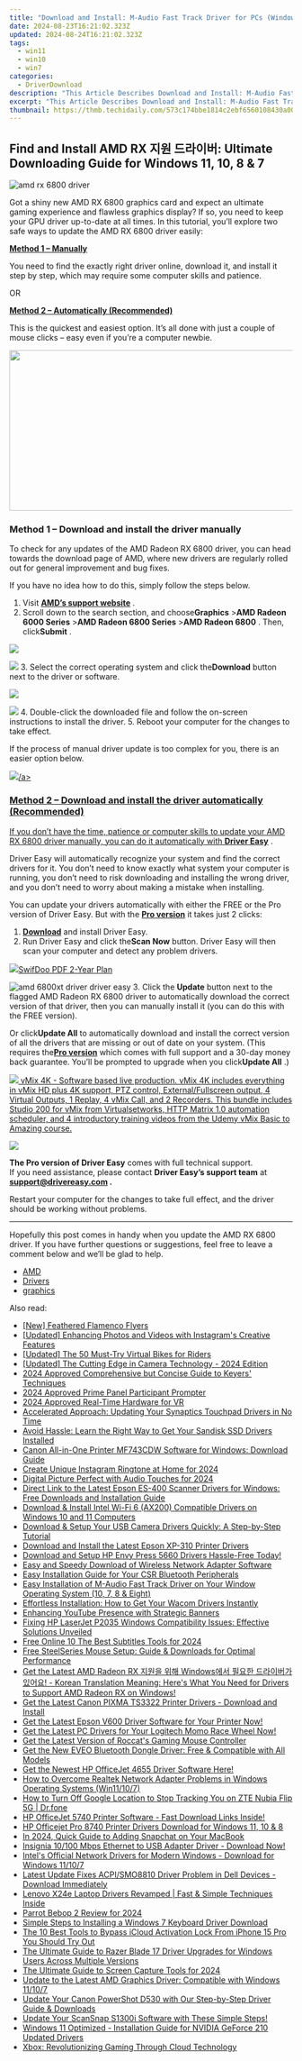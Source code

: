 ```yaml
---
title: "Download and Install: M-Audio Fast Track Driver for PCs (Windows 11, 7, 8 & 8.1)"
date: 2024-08-23T16:21:02.323Z
updated: 2024-08-24T16:21:02.323Z
tags:
  - win11
  - win10
  - win7
categories:
  - DriverDownload
description: "This Article Describes Download and Install: M-Audio Fast Track Driver for PCs (Windows 11, 7, 8 & 8.1)"
excerpt: "This Article Describes Download and Install: M-Audio Fast Track Driver for PCs (Windows 11, 7, 8 & 8.1)"
thumbnail: https://thmb.techidaily.com/573c174bbe1814c2ebf6560108430a00295460b2589a6751d5b34e698171f0aa.jpg
---
```


## Find and Install AMD RX 지원 드라이버: Ultimate Downloading Guide for Windows 11, 10, 8 & 7

![amd rx 6800 driver](https://images.drivereasy.com/wp-content/uploads/2020/12/feature-image-1.jpg)

 Got a shiny new AMD RX 6800 graphics card and expect an ultimate gaming experience and flawless graphics display? If so, you need to keep your GPU driver up-to-date at all times. In this tutorial, you’ll explore two safe ways to update the AMD RX 6800 driver easily:

**[Method 1 – Manually](https://tools.techidaily.com/drivereasy/download/)**

 You need to find the exactly right driver online, download it, and install it step by step, which may require some computer skills and patience.

OR

**[Method 2 – Automatically (Recommended)](https://www.drivereasy.com/knowledge/amd-rx-6800-driver-download-for-windows/#method2)**

 This is the quickest and easiest option. It’s all done with just a couple of mouse clicks – easy even if you’re a computer newbie.

<!-- affiliate ads begin -->
<a href="https://cowinaudio.pxf.io/c/5597632/1116855/13794" target="_top" id="1116855"><img src="//a.impactradius-go.com/display-ad/13794-1116855" border="0" alt="" width="767" height="285"/></a><img height="0" width="0" src="https://imp.pxf.io/i/5597632/1116855/13794" style="position:absolute;visibility:hidden;" border="0" />
<!-- affiliate ads end -->
### Method 1 – Download and install the driver manually

 To check for any updates of the AMD Radeon RX 6800 driver, you can head towards the download page of AMD, where new drivers are regularly rolled out for general improvement and bug fixes.

If you have no idea how to do this, simply follow the steps below.

1. Visit **[AMD’s support website](https://www.amd.com/en/support)**  .
2. Scroll down to the search section, and choose**Graphics** \>**AMD Radeon 6000 Series** \>**AMD Radeon 6800 Series** \>**AMD Radeon 6800** . Then, click**Submit** .  
<!-- affiliate ads begin -->
<a href="https://store.nero.com/order/checkout.php?PRODS=22889392&QTY=1&AFFILIATE=108875&CART=1"><img src="http://webstatic.nero.com/nero2015-com-wAssets/img/affiliate/media/banner728-90eng.jpg" border="0"></a>
<!-- affiliate ads end -->
![](https://images.drivereasy.com/wp-content/uploads/2020/12/a.jpg)
3. Select the correct operating system and click the**Download** button next to the driver or software.  
<!-- affiliate ads begin -->
<a href="https://secure.2checkout.com/order/checkout.php?PRODS=4729320&QTY=1&AFFILIATE=108875&CART=1"><img src="https://secure.avangate.com/images/merchant/f7f07e7dab09533bc71247a5b29a7373/products/2_iDeviceMessageBox.png" border="0"></a>
<!-- affiliate ads end -->
![](https://images.drivereasy.com/wp-content/uploads/2020/12/b.jpg)
4. Double-click the downloaded file and follow the on-screen instructions to install the driver.
5. Reboot your computer for the changes to take effect.

 If the process of manual driver update is too complex for you, there is an easier option below.

<!-- affiliate ads begin -->
<a href="https://store.nero.com/order/checkout.php?PRODS=4729507&QTY=1&AFFILIATE=108875&CART=1"><img src="https://www.nero.com/nero-com-wAssets/img/banners/2023/TIU/Nero_TuneItUp_Screen_2.webp" border="0">/a>
<!-- affiliate ads end -->
### Method 2 – Download and install the driver automatically (Recommended)

 If you don’t have the time, patience or computer skills to update your AMD RX 6800 driver manually, you can do it automatically with **[Driver Easy](https://tools.techidaily.com/drivereasy/download/)**  .

 Driver Easy will automatically recognize your system and find the correct drivers for it. You don’t need to know exactly what system your computer is running, you don’t need to risk downloading and installing the wrong driver, and you don’t need to worry about making a mistake when installing.

 You can update your drivers automatically with either the FREE or the Pro version of Driver Easy. But with the **[Pro version](https://tools.techidaily.com/drivereasy/download/)**  it takes just 2 clicks:

1. **[Download](https://tools.techidaily.com/drivereasy/download/)**  and install Driver Easy.
2. Run Driver Easy and click the**Scan Now** button. Driver Easy will then scan your computer and detect any problem drivers.  
<!-- affiliate ads begin -->
<a href="https://purchase.swifdoo.com/order/checkout.php?PRODS=40002580&QTY=1&AFFILIATE=108875&CART=1"><img src="https://secure.avangate.com/images/merchant/8b932759a5a04ddb34bf79e3f9072e4b/products/3_Product%20box%20white-1024x1024.png" border="0">SwifDoo PDF 2-Year Plan</a>
<!-- affiliate ads end -->
![amd 6800xt driver driver easy](https://images.drivereasy.com/wp-content/uploads/2020/12/de-1.jpg)
3. Click the **Update**  button next to the flagged AMD Radeon RX 6800 driver to automatically download the correct version of that driver, then you can manually install it (you can do this with the FREE version).  

 Or click**Update All** to automatically download and install the correct version of all the drivers that are missing or out of date on your system. (This requires the[**Pro version**](https://tools.techidaily.com/drivereasy/download/) which comes with full support and a 30-day money back guarantee. You’ll be prompted to upgrade when you click**Update All** .)  
<!-- affiliate ads begin -->
<a href="https://secure.2checkout.com/order/checkout.php?PRODS=30901369&QTY=1&AFFILIATE=108875&CART=1"> <img src="https://secure.avangate.com/images/merchant/ce9a6fb2becc2d235e62b125e9260102/products/1_copy_vMixCallScreenshot1-large.jpg" border="0"> vMix 4K - Software based live production. vMix 4K includes everything in vMix HD plus 4K support, PTZ control, External/Fullscreen output, 4 Virtual Outputs, 1 Replay, 4 vMix Call, and 2 Recorders. 
This bundle includes Studio 200 for vMix from Virtualsetworks, HTTP Matrix 1.0 automation scheduler, and 4 introductory training videos from the Udemy vMix Basic to Amazing course. </a>
<!-- affiliate ads end -->
![](https://images.drivereasy.com/wp-content/uploads/2020/12/amd-6800-de-2.jpg)

**The Pro version of Driver Easy** comes with full technical support.  
 If you need assistance, please contact **Driver Easy’s support team** at **[support@drivereasy.com](https://tools.techidaily.com/drivereasy/download/) .**

 Restart your computer for the changes to take full effect, and the driver should be working without problems.

---

 Hopefully this post comes in handy when you update the AMD RX 6800 driver. If you have further questions or suggestions, feel free to leave a comment below and we’ll be glad to help.

* [AMD](https://tools.techidaily.com/drivereasy/download/)
* [Drivers](https://tools.techidaily.com/drivereasy/download/)
* [graphics](https://tools.techidaily.com/drivereasy/download/)

<ins class="adsbygoogle"
     style="display:block"
     data-ad-format="autorelaxed"
     data-ad-client="ca-pub-7571918770474297"
     data-ad-slot="1223367746"></ins>



<ins class="adsbygoogle"
     style="display:block"
     data-ad-client="ca-pub-7571918770474297"
     data-ad-slot="8358498916"
     data-ad-format="auto"
     data-full-width-responsive="true"></ins>

<span class="atpl-alsoreadstyle">Also read:</span>
<div><ul>
<li><a href="https://some-knowledge.techidaily.com/new-feathered-flamenco-flyers/"><u>[New] Feathered Flamenco Flyers</u></a></li>
<li><a href="https://instagram-clips.techidaily.com/updated-enhancing-photos-and-videos-with-instagrams-creative-features/"><u>[Updated] Enhancing Photos and Videos with Instagram's Creative Features</u></a></li>
<li><a href="https://some-guidance.techidaily.com/updated-the-50-must-try-virtual-bikes-for-riders/"><u>[Updated] The 50 Must-Try Virtual Bikes for Riders</u></a></li>
<li><a href="https://some-skills.techidaily.com/updated-the-cutting-edge-in-camera-technology-2024-edition/"><u>[Updated] The Cutting Edge in Camera Technology - 2024 Edition</u></a></li>
<li><a href="https://youtube-zero.techidaily.com/approved-comprehensive-but-concise-guide-to-keyers-techniques/"><u>2024 Approved  Comprehensive but Concise Guide to Keyers' Techniques</u></a></li>
<li><a href="https://extra-approaches.techidaily.com/2024-approved-prime-panel-participant-prompter/"><u>2024 Approved  Prime Panel Participant Prompter</u></a></li>
<li><a href="https://extra-approaches.techidaily.com/2024-approved-real-time-hardware-for-vr/"><u>2024 Approved  Real-Time Hardware for VR</u></a></li>
<li><a href="https://driver-download.techidaily.com/accelerated-approach-updating-your-synaptics-touchpad-drivers-in-no-time/"><u>Accelerated Approach: Updating Your Synaptics Touchpad Drivers in No Time</u></a></li>
<li><a href="https://driver-download.techidaily.com/avoid-hassle-learn-the-right-way-to-get-your-sandisk-ssd-drivers-installed/"><u>Avoid Hassle: Learn the Right Way to Get Your Sandisk SSD Drivers Installed</u></a></li>
<li><a href="https://driver-download.techidaily.com/canon-all-in-one-printer-mf743cdw-software-for-windows-download-guide/"><u>Canon All-in-One Printer MF743CDW Software for Windows: Download Guide</u></a></li>
<li><a href="https://extra-tips.techidaily.com/create-unique-instagram-ringtone-at-home-for-2024/"><u>Create Unique Instagram Ringtone at Home for 2024</u></a></li>
<li><a href="https://fox-access.techidaily.com/digital-picture-perfect-with-audio-touches-for-2024/"><u>Digital Picture Perfect with Audio Touches for 2024</u></a></li>
<li><a href="https://driver-download.techidaily.com/direct-link-to-the-latest-epson-es-400-scanner-drivers-for-windows-free-downloads-and-installation-guide/"><u>Direct Link to the Latest Epson ES-400 Scanner Drivers for Windows: Free Downloads and Installation Guide</u></a></li>
<li><a href="https://driver-download.techidaily.com/download-and-install-intel-wi-fi-6-ax200-compatible-drivers-on-windows-10-and-11-computers/"><u>Download & Install Intel Wi-Fi 6 (AX200) Compatible Drivers on Windows 10 and 11 Computers</u></a></li>
<li><a href="https://driver-download.techidaily.com/download-and-setup-your-usb-camera-drivers-quickly-a-step-by-step-tutorial/"><u>Download & Setup Your USB Camera Drivers Quickly: A Step-by-Step Tutorial</u></a></li>
<li><a href="https://driver-download.techidaily.com/download-and-install-the-latest-epson-xp-310-printer-drivers/"><u>Download and Install the Latest Epson XP-310 Printer Drivers</u></a></li>
<li><a href="https://driver-download.techidaily.com/download-and-setup-hp-envy-press-5660-drivers-hassle-free-today/"><u>Download and Setup HP Envy Press 5660 Drivers Hassle-Free Today!</u></a></li>
<li><a href="https://driver-download.techidaily.com/easy-and-speedy-download-of-wireless-network-adapter-software/"><u>Easy and Speedy Download of Wireless Network Adapter Software</u></a></li>
<li><a href="https://driver-download.techidaily.com/easy-installation-guide-for-your-csr-bluetooth-peripherals/"><u>Easy Installation Guide for Your CSR Bluetooth Peripherals</u></a></li>
<li><a href="https://driver-download.techidaily.com/easy-installation-of-m-audio-fast-track-driver-on-your-window-operating-system-10-7-8-and-eight/"><u>Easy Installation of M-Audio Fast Track Driver on Your Window Operating System (10, 7, 8 & Eight)</u></a></li>
<li><a href="https://driver-download.techidaily.com/effortless-installation-how-to-get-your-wacom-drivers-instantly/"><u>Effortless Installation: How to Get Your Wacom Drivers Instantly</u></a></li>
<li><a href="https://youtube-videos.techidaily.com/enhancing-youtube-presence-with-strategic-banners/"><u>Enhancing YouTube Presence with Strategic Banners</u></a></li>
<li><a href="https://driver-download.techidaily.com/fixing-hp-laserjet-p2035-windows-compatibility-issues-effective-solutions-unveiled/"><u>Fixing HP LaserJet P2035 Windows Compatibility Issues: Effective Solutions Unveiled</u></a></li>
<li><a href="https://some-techniques.techidaily.com/free-online-10-the-best-subtitles-tools-for-2024/"><u>Free Online 10  The Best Subtitles Tools for 2024</u></a></li>
<li><a href="https://driver-download.techidaily.com/free-steelseries-mouse-setup-guide-and-downloads-for-optimal-performance/"><u>Free SteelSeries Mouse Setup: Guide & Downloads for Optimal Performance</u></a></li>
<li><a href="https://driver-download.techidaily.com/1722977033417-get-the-latest-amd-radeon-rx-windows-korean-translation-meaning-heres-what-you-need-for-drivers-to-support-amd-radeon-rx-on-windows/"><u>Get the Latest AMD Radeon RX 지원을 위해 Windows에서 필요한 드라이버가 있어요! - Korean Translation Meaning: Here's What You Need for Drivers to Support AMD Radeon RX on Windows!</u></a></li>
<li><a href="https://driver-download.techidaily.com/get-the-latest-canon-pixma-ts3322-printer-drivers-download-and-install/"><u>Get the Latest Canon PIXMA TS3322 Printer Drivers - Download and Install</u></a></li>
<li><a href="https://driver-download.techidaily.com/get-the-latest-epson-v600-driver-software-for-your-printer-now/"><u>Get the Latest Epson V600 Driver Software for Your Printer Now!</u></a></li>
<li><a href="https://driver-download.techidaily.com/get-the-latest-pc-drivers-for-your-logitech-momo-race-wheel-now/"><u>Get the Latest PC Drivers for Your Logitech Momo Race Wheel Now!</u></a></li>
<li><a href="https://driver-download.techidaily.com/get-the-latest-version-of-roccats-gaming-mouse-controller/"><u>Get the Latest Version of Roccat's Gaming Mouse Controller</u></a></li>
<li><a href="https://driver-download.techidaily.com/get-the-new-eveo-bluetooth-dongle-driver-free-and-compatible-with-all-models/"><u>Get the New EVEO Bluetooth Dongle Driver: Free & Compatible with All Models</u></a></li>
<li><a href="https://driver-download.techidaily.com/get-the-newest-hp-officejet-4655-driver-software-here/"><u>Get the Newest HP OfficeJet 4655 Driver Software Here!</u></a></li>
<li><a href="https://driver-download.techidaily.com/how-to-overcome-realtek-network-adapter-problems-in-windows-operating-systems-win11107/"><u>How to Overcome Realtek Network Adapter Problems in Windows Operating Systems (Win11/10/7)</u></a></li>
<li><a href="https://android-location-track.techidaily.com/how-to-turn-off-google-location-to-stop-tracking-you-on-zte-nubia-flip-5g-drfone-by-drfone-virtual-android/"><u>How to Turn Off Google Location to Stop Tracking You on ZTE Nubia Flip 5G | Dr.fone</u></a></li>
<li><a href="https://driver-download.techidaily.com/hp-officejet-5740-printer-software-fast-download-links-inside/"><u>HP OfficeJet 5740 Printer Software - Fast Download Links Inside!</u></a></li>
<li><a href="https://driver-download.techidaily.com/hp-officejet-pro-8740-printer-drivers-download-for-windows-11-10-and-8/"><u>HP Officejet Pro 8740 Printer Drivers Download for Windows 11, 10 & 8</u></a></li>
<li><a href="https://snapchat-videos.techidaily.com/in-2024-quick-guide-to-adding-snapchat-on-your-macbook/"><u>In 2024, Quick Guide to Adding Snapchat on Your MacBook</u></a></li>
<li><a href="https://driver-download.techidaily.com/insignia-10100-mbps-ethernet-to-usb-adapter-driver-download-now/"><u>Insignia 10/100 Mbps Ethernet to USB Adapter Driver - Download Now!</u></a></li>
<li><a href="https://driver-download.techidaily.com/intels-official-network-drivers-for-modern-windows-download-for-windows-11107/"><u>Intel's Official Network Drivers for Modern Windows - Download for Windows 11/10/7</u></a></li>
<li><a href="https://driver-download.techidaily.com/1722971126090-latest-update-fixes-acpismo8810-driver-problem-in-dell-devices-download-immediately/"><u>Latest Update Fixes ACPI/SMO8810 Driver Problem in Dell Devices - Download Immediately</u></a></li>
<li><a href="https://driver-download.techidaily.com/lenovo-x24e-laptop-drivers-revamped-fast-and-simple-techniques-inside/"><u>Lenovo X24e Laptop Drivers Revamped | Fast & Simple Techniques Inside</u></a></li>
<li><a href="https://extra-skills.techidaily.com/parrot-bebop-2-review-for-2024/"><u>Parrot Bebop 2 Review for 2024</u></a></li>
<li><a href="https://driver-download.techidaily.com/simple-steps-to-installing-a-windows-7-keyboard-driver-download/"><u>Simple Steps to Installing a Windows 7 Keyboard Driver Download</u></a></li>
<li><a href="https://activate-lock.techidaily.com/the-10-best-tools-to-bypass-icloud-activation-lock-from-iphone-15-pro-you-should-try-out-by-drfone-ios/"><u>The 10 Best Tools to Bypass iCloud Activation Lock From iPhone 15 Pro You Should Try Out</u></a></li>
<li><a href="https://driver-download.techidaily.com/the-ultimate-guide-to-razer-blade-17-driver-upgrades-for-windows-users-across-multiple-versions/"><u>The Ultimate Guide to Razer Blade 17 Driver Upgrades for Windows Users Across Multiple Versions</u></a></li>
<li><a href="https://screen-capture.techidaily.com/the-ultimate-guide-to-screen-capture-tools-for-2024/"><u>The Ultimate Guide to Screen Capture Tools for 2024</u></a></li>
<li><a href="https://driver-download.techidaily.com/update-to-the-latest-amd-graphics-driver-compatible-with-windows-11107/"><u>Update to the Latest AMD Graphics Driver: Compatible with Windows 11/10/7</u></a></li>
<li><a href="https://driver-download.techidaily.com/update-your-canon-powershot-d530-with-our-step-by-step-driver-guide-and-downloads/"><u>Update Your Canon PowerShot D530 with Our Step-by-Step Driver Guide & Downloads</u></a></li>
<li><a href="https://driver-download.techidaily.com/update-your-scansnap-s1300i-software-with-these-simple-steps/"><u>Update Your ScanSnap S1300i Software with These Simple Steps!</u></a></li>
<li><a href="https://driver-download.techidaily.com/windows-11-optimized-installation-guide-for-nvidia-geforce-210-updated-drivers/"><u>Windows 11 Optimized - Installation Guide for NVIDIA GeForce 210 Updated Drivers</u></a></li>
<li><a href="https://games-able.techidaily.com/xbox-revolutionizing-gaming-through-cloud-technology/"><u>Xbox: Revolutionizing Gaming Through Cloud Technology</u></a></li>
</ul></div>
